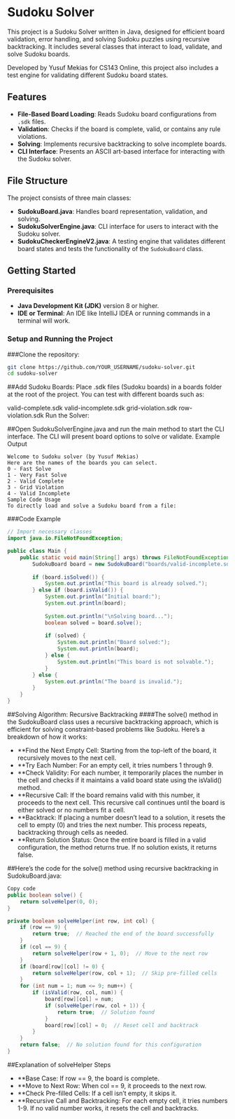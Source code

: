 # Sudoku Solver

This project is a Sudoku Solver written in Java, designed for efficient board validation, error handling, and solving Sudoku puzzles using recursive backtracking. It includes several classes that interact to load, validate, and solve Sudoku boards.

Developed by Yusuf Mekias for CS143 Online, this project also includes a test engine for validating different Sudoku board states.

## Features

- **File-Based Board Loading**: Reads Sudoku board configurations from `.sdk` files.
- **Validation**: Checks if the board is complete, valid, or contains any rule violations.
- **Solving**: Implements recursive backtracking to solve incomplete boards.
- **CLI Interface**: Presents an ASCII art-based interface for interacting with the Sudoku solver.

## File Structure

The project consists of three main classes:

- **SudokuBoard.java**: Handles board representation, validation, and solving.
- **SudokuSolverEngine.java**: CLI interface for users to interact with the Sudoku solver.
- **SudokuCheckerEngineV2.java**: A testing engine that validates different board states and tests the functionality of the `SudokuBoard` class.

## Getting Started

### Prerequisites

- **Java Development Kit (JDK)** version 8 or higher.
- **IDE or Terminal**: An IDE like IntelliJ IDEA or running commands in a terminal will work.

### Setup and Running the Project

###Clone the repository:
   ```bash
   git clone https://github.com/YOUR_USERNAME/sudoku-solver.git
   cd sudoku-solver
```
##Add Sudoku Boards: Place .sdk files (Sudoku boards) in a boards folder at the root of the project. You can test with different boards such as:

valid-complete.sdk
valid-incomplete.sdk
grid-violation.sdk
row-violation.sdk
Run the Solver:

##Open SudokuSolverEngine.java and run the main method to start the CLI interface.
The CLI will present board options to solve or validate.
Example Output
```plaintext
Welcome to Sudoku solver (by Yusuf Mekias)
Here are the names of the boards you can select.
0 - Fast Solve
1 - Very Fast Solve
2 - Valid Complete
3 - Grid Violation
4 - Valid Incomplete
Sample Code Usage
To directly load and solve a Sudoku board from a file:
```
###Code Example
```java
// Import necessary classes
import java.io.FileNotFoundException;

public class Main {
    public static void main(String[] args) throws FileNotFoundException {
        SudokuBoard board = new SudokuBoard("boards/valid-incomplete.sdk");
        
        if (board.isSolved()) {
            System.out.println("This board is already solved.");
        } else if (board.isValid()) {
            System.out.println("Initial board:");
            System.out.println(board);
            
            System.out.println("\nSolving board...");
            boolean solved = board.solve();
            
            if (solved) {
                System.out.println("Board solved:");
                System.out.println(board);
            } else {
                System.out.println("This board is not solvable.");
            }
        } else {
            System.out.println("The board is invalid.");
        }
    }
}
```
##Solving Algorithm: Recursive Backtracking
####The solve() method in the SudokuBoard class uses a recursive backtracking approach, which is efficient for solving constraint-based problems like Sudoku. Here’s a breakdown of how it works:

- **Find the Next Empty Cell: Starting from the top-left of the board, it recursively moves to the next cell.
- **Try Each Number: For an empty cell, it tries numbers 1 through 9.
- **Check Validity: For each number, it temporarily places the number in the cell and checks if it maintains a valid board state using the isValid() method.
- **Recursive Call: If the board remains valid with this number, it proceeds to the next cell. This recursive call continues until the board is either solved or no numbers fit a cell.
- **Backtrack: If placing a number doesn’t lead to a solution, it resets the cell to empty (0) and tries the next number. This process repeats, backtracking through cells as needed.
- **Return Solution Status: Once the entire board is filled in a valid configuration, the method returns true. If no solution exists, it returns false.

##Here’s the code for the solve() method using recursive backtracking in SudokuBoard.java:

```java
Copy code
public boolean solve() {
    return solveHelper(0, 0);
}

private boolean solveHelper(int row, int col) {
    if (row == 9) {
        return true;  // Reached the end of the board successfully
    }
    if (col == 9) {
        return solveHelper(row + 1, 0);  // Move to the next row
    }
    if (board[row][col] != 0) {
        return solveHelper(row, col + 1);  // Skip pre-filled cells
    }
    for (int num = 1; num <= 9; num++) {
        if (isValid(row, col, num)) {
            board[row][col] = num;
            if (solveHelper(row, col + 1)) {
                return true;  // Solution found
            }
            board[row][col] = 0;  // Reset cell and backtrack
        }
    }
    return false;  // No solution found for this configuration
}
```
##Explanation of solveHelper Steps
- **Base Case: If row == 9, the board is complete.
- **Move to Next Row: When col == 9, it proceeds to the next row.
- **Check Pre-filled Cells: If a cell isn’t empty, it skips it.
- **Recursive Call and Backtracking: For each empty cell, it tries numbers 1-9. If no valid number works, it resets the cell and backtracks.
